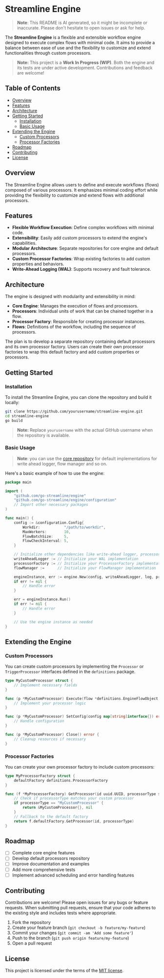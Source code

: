 # Streamline Engine
> **Note**: This README is AI generated, so it might be incomplete or inaccurate. Please don't hesitate to open issues or ask for help.

The **Streamline Engine** is a flexible and extensible workflow engine designed to execute complex flows with minimal code. It aims to provide a balance between ease of use and the flexibility to customize and extend functionalities through custom processors.

> **Note:** This project is a **Work In Progress (WIP)**. Both the engine and its tests are under active development. Contributions and feedback are welcome!

## Table of Contents

- [Overview](#overview)
- [Features](#features)
- [Architecture](#architecture)
- [Getting Started](#getting-started)
   - [Installation](#installation)
   - [Basic Usage](#basic-usage)
- [Extending the Engine](#extending-the-engine)
   - [Custom Processors](#custom-processors)
   - [Processor Factories](#processor-factories)
- [Roadmap](#roadmap)
- [Contributing](#contributing)
- [License](#license)

## Overview

The Streamline Engine allows users to define and execute workflows (flows) composed of various processors. It emphasizes minimal coding effort while providing the flexibility to customize and extend flows with additional processors.

## Features

- **Flexible Workflow Execution**: Define complex workflows with minimal code.
- **Extensibility**: Easily add custom processors to extend the engine's capabilities.
- **Modular Architecture**: Separate repositories for core engine and default processors.
- **Custom Processor Factories**: Wrap existing factories to add custom properties and behaviors.
- **Write-Ahead Logging (WAL)**: Supports recovery and fault tolerance.

## Architecture

The engine is designed with modularity and extensibility in mind:

- **Core Engine**: Manages the execution of flows and processors.
- **Processors**: Individual units of work that can be chained together in a flow.
- **Processor Factory**: Responsible for creating processor instances.
- **Flows**: Definitions of the workflow, including the sequence of processors.

The plan is to develop a separate repository containing default processors and its own processor factory. Users can create their own processor factories to wrap this default factory and add custom properties or processors.

## Getting Started

### Installation

To install the Streamline Engine, you can clone the repository and build it locally:

```bash
git clone https://github.com/yourusername/streamline-engine.git
cd streamline-engine
go build
```

> **Note:** Replace `yourusername` with the actual GitHub username when the repository is available.

### Basic Usage

> **Note**: you can use the [core repository](https://github.com/go-streamline/core) for default implementations for write ahead logger, flow manager and so on.

Here's a basic example of how to use the engine:

```go
package main

import (
    "github.com/go-streamline/engine"
    "github.com/go-streamline/engine/configuration"
    // Import other necessary packages
)

func main() {
    config := &configuration.Config{
        Workdir:           "/path/to/workdir",
        MaxWorkers:        10,
        FlowBatchSize:     5,
        FlowCheckInterval: 5,
    }

    // Initialize other dependencies like write-ahead logger, processor factory, and flow manager
    writeAheadLogger := // Initialize your WAL implementation
    processorFactory := // Initialize your ProcessorFactory implementation
    flowManager :=      // Initialize your FlowManager implementation

    engineInstance, err := engine.New(config, writeAheadLogger, log, processorFactory, flowManager)
    if err != nil {
        // Handle error
    }

    err = engineInstance.Run()
    if err != nil {
        // Handle error
    }

    // Use the engine instance as needed
}
```

## Extending the Engine

### Custom Processors

You can create custom processors by implementing the `Processor` or `TriggerProcessor` interfaces defined in the `definitions` package.

```go
type MyCustomProcessor struct {
    // Implement necessary fields
}

func (p *MyCustomProcessor) Execute(flow *definitions.EngineFlowObject, fileHandler definitions.EngineFileHandler, logger *logrus.Logger) (*definitions.EngineFlowObject, error) {
    // Implement your processor logic
}

func (p *MyCustomProcessor) SetConfig(config map[string]interface{}) error {
    // Handle configuration
}

func (p *MyCustomProcessor) Close() error {
    // Cleanup resources if necessary
}
```

### Processor Factories

You can create your own processor factory to include custom processors:

```go
type MyProcessorFactory struct {
    defaultFactory definitions.ProcessorFactory
}

func (f *MyProcessorFactory) GetProcessor(id uuid.UUID, processorType string) (definitions.Processor, error) {
    // Check if processorType matches your custom processor
    if processorType == "MyCustomProcessor" {
        return &MyCustomProcessor{}, nil
    }
    // Fallback to the default factory
    return f.defaultFactory.GetProcessor(id, processorType)
}
```

## Roadmap

- [ ] Complete core engine features
- [ ] Develop default processors repository
- [ ] Improve documentation and examples
- [ ] Add more comprehensive tests
- [ ] Implement advanced scheduling and error handling features

## Contributing

Contributions are welcome! Please open issues for any bugs or feature requests. When submitting pull requests, ensure that your code adheres to the existing style and includes tests where appropriate.

1. Fork the repository
2. Create your feature branch (`git checkout -b feature/my-feature`)
3. Commit your changes (`git commit -am 'Add some feature'`)
4. Push to the branch (`git push origin feature/my-feature`)
5. Open a pull request

## License

This project is licensed under the terms of the [MIT license](LICENSE).
